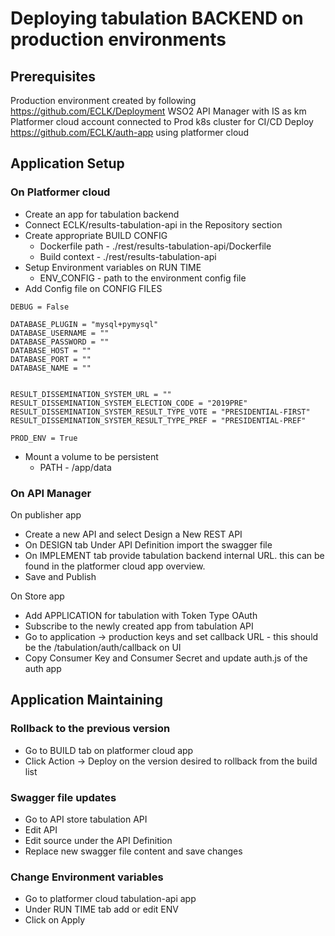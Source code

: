 # Deploying tabulation BACKEND on production environments

## Prerequisites

Production environment created by following https://github.com/ECLK/Deployment
WSO2 API Manager with IS as km
Platformer cloud account connected to Prod k8s cluster for CI/CD
Deploy https://github.com/ECLK/auth-app using platformer cloud

##  Application Setup

### On Platformer cloud

* Create an app for tabulation backend
* Connect ECLK/results-tabulation-api in the Repository section
* Create appropriate BUILD CONFIG
    * Dockerfile path - ./rest/results-tabulation-api/Dockerfile
    * Build context - ./rest/results-tabulation-api
* Setup Environment variables on RUN TIME
    * ENV_CONFIG - path to the environment config file
* Add Config file on CONFIG FILES
```
DEBUG = False

DATABASE_PLUGIN = "mysql+pymysql"
DATABASE_USERNAME = ""
DATABASE_PASSWORD = ""
DATABASE_HOST = ""
DATABASE_PORT = ""
DATABASE_NAME = ""


RESULT_DISSEMINATION_SYSTEM_URL = ""
RESULT_DISSEMINATION_SYSTEM_ELECTION_CODE = "2019PRE"
RESULT_DISSEMINATION_SYSTEM_RESULT_TYPE_VOTE = "PRESIDENTIAL-FIRST"
RESULT_DISSEMINATION_SYSTEM_RESULT_TYPE_PREF = "PRESIDENTIAL-PREF"

PROD_ENV = True

```
* Mount a volume to be persistent
    * PATH - /app/data

### On API Manager

On publisher app
* Create a new API and select Design a New REST API
* On DESIGN tab Under API Definition import the swagger file
* On IMPLEMENT tab provide tabulation backend internal URL. this can be found in the platformer cloud app overview.
* Save and Publish

On Store app
* Add APPLICATION for tabulation with Token Type OAuth
* Subscribe to the newly created app from tabulation API
* Go to application -> production keys and set callback URL - this should be the /tabulation/auth/callback on UI
* Copy Consumer Key and Consumer Secret and update auth.js of the auth app

## Application Maintaining

### Rollback to the previous version
* Go to BUILD tab on platformer cloud app
* Click Action -> Deploy on the version desired to rollback from the build list

### Swagger file updates
* Go to API store tabulation API
* Edit API
* Edit source under the API Definition
* Replace new swagger file content and save changes

### Change Environment variables
* Go to platformer cloud tabulation-api app
* Under RUN TIME tab add or edit ENV
* Click on Apply
